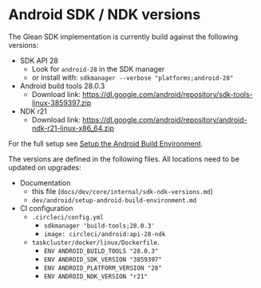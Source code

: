 # Android SDK / NDK versions

The Glean SDK implementation is currently build against the following versions:

* SDK API 28
    * Look for `android-28` in the SDK manager
    * or install with: `sdkmanager --verbose "platforms;android-28"`
* Android build tools 28.0.3
    * Download link: <https://dl.google.com/android/repository/sdk-tools-linux-3859397.zip>
* NDK r21
    * Download link: <https://dl.google.com/android/repository/android-ndk-r21-linux-x86_64.zip>

For the full setup see [Setup the Android Build Environment](../../android/setup-android-build-environment.html).

The versions are defined in the following files.
All locations need to be updated on upgrades:

* Documentation
    * this file (`docs/dev/core/internal/sdk-ndk-versions.md`)
    * `dev/android/setup-android-build-environment.md`
* CI configuration
    * `.circleci/config.yml`
        * `sdkmanager 'build-tools;28.0.3'`
        * `image: circleci/android:api-28-ndk`
    * `taskcluster/docker/linux/Dockerfile`.
        * `ENV ANDROID_BUILD_TOOLS "28.0.3"`
        * `ENV ANDROID_SDK_VERSION "3859397"`
        * `ENV ANDROID_PLATFORM_VERSION "28"`
        * `ENV ANDROID_NDK_VERSION "r21"`
